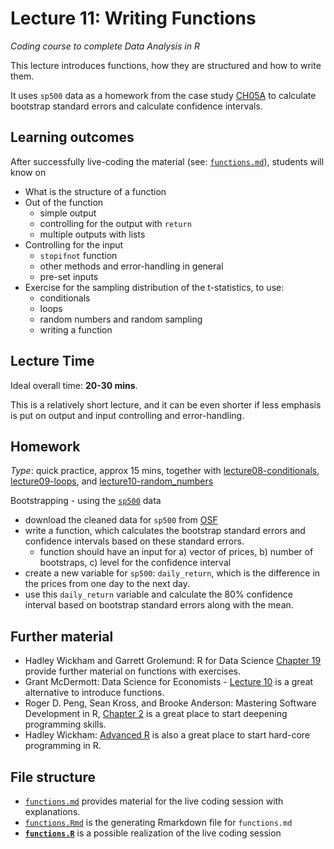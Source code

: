 # Lecture 11: Writing Functions
*Coding course to complete Data Analysis in R*

This lecture introduces functions, how they are structured and how to write them.

It uses `sp500` data as a homework from the case study [CH05A](https://gabors-data-analysis.com/casestudies/#ch05a-what-likelihood-of-loss-to-expect-on-a-stock-portfolio) to calculate bootstrap standard errors and calculate confidence intervals.


## Learning outcomes
After successfully live-coding the material (see: [`functions.md`](https://github.com/gabors-data-analysis/da-coding-rstats/blob/main/lecture11-functions/functions.md)), students will know on

- What is the structure of a function
- Out of the function
  - simple output
  - controlling for the output with `return`
  - multiple outputs with lists
- Controlling for the input
  - `stopifnot` function
  - other methods and error-handling in general
  - pre-set inputs
- Exercise for the sampling distribution of the t-statistics, to use:
  - conditionals
  - loops
  - random numbers and random sampling
  - writing a function

## Lecture Time

Ideal overall time: **20-30 mins**.

This is a relatively short lecture, and it can be even shorter if less emphasis is put on output and input controlling and error-handling.

## Homework

*Type*: quick practice, approx 15 mins, together with [lecture08-conditionals](https://github.com/gabors-data-analysis/da-coding-rstats/edit/main/lecture08-conditionals), [lecture09-loops](https://github.com/gabors-data-analysis/da-coding-rstats/edit/main/lecture09-loops), and [lecture10-random_numbers](https://github.com/gabors-data-analysis/da-coding-rstats/edit/main/lecture10-random_numbers)

Bootstrapping - using the [`sp500`](https://gabors-data-analysis.com/datasets/#sp500) data

  - download the cleaned data for `sp500` from [OSF](https://osf.io/h64z2/)
  - write a function, which calculates the bootstrap standard errors and confidence intervals based on these standard errors.
    - function should have an input for a) vector of prices, b) number of bootstraps, c) level for the confidence interval
  - create a new variable for `sp500`: `daily_return`, which is the difference in the prices from one day to the next day.
  - use this `daily_return` variable and calculate the 80% confidence interval based on bootstrap standard errors along with the mean.


## Further material

  - Hadley Wickham and Garrett Grolemund: R for Data Science [Chapter 19](https://r4ds.had.co.nz/functions.html) provide further material on functions with exercises.
  - Grant McDermott: Data Science for Economists - [Lecture 10](https://github.com/uo-ec607/lectures/blob/master/10-funcs-intro/10-funcs-intro.md) is a great alternative to introduce functions.
  - Roger D. Peng, Sean Kross, and Brooke Anderson: Mastering Software Development in R, [Chapter 2](https://bookdown.org/rdpeng/RProgDA/advanced-r-programming.html) is a great place to start deepening programming skills.
  - Hadley Wickham: [Advanced R](http://adv-r.had.co.nz/Introduction.html) is also a great place to start hard-core programming in R.


## File structure
  
  - [`functions.md`](https://github.com/gabors-data-analysis/da-coding-rstats/blob/main/lecture11-functions/functions.md) provides material for the live coding session with explanations.
  - [`functions.Rmd`](https://github.com/gabors-data-analysis/da-coding-rstats/blob/main/lecture11-functions/functions.Rmd) is the generating Rmarkdown file for `functions.md`
  - **[`functions.R`](https://github.com/gabors-data-analysis/da-coding-rstats/blob/main/lecture11-functions/functions.R)** is a possible realization of the live coding session
